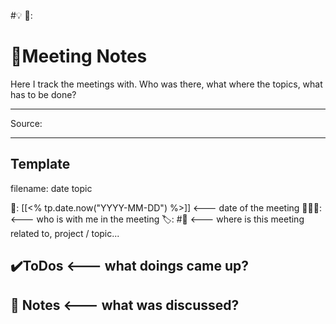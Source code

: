 #💡
🔗: 

# 📃Meeting Notes
Here I track the meetings with.
Who was there, what where the topics, what has to be done?

--- 
Source:

---
## Template
filename: date topic

📅: [[<% tp.date.now("YYYY-MM-DD") %>]] <--- date of the meeting
🧍🧍‍♂️: <--- who is with me in the meeting
🏷️: #📆 <--- where is this meeting related to, project / topic...

## ✔️ToDos <--- what doings came up?

## 📓 Notes <--- what was discussed?
